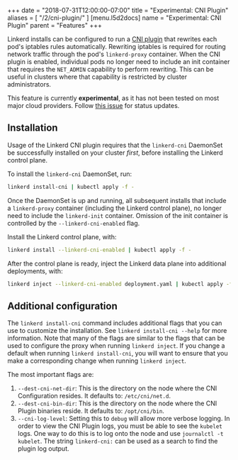 +++
date = "2018-07-31T12:00:00-07:00"
title = "Experimental: CNI Plugin"
aliases = [
  "/2/cni-plugin/"
]
[menu.l5d2docs]
  name = "Experimental: CNI Plugin"
  parent = "Features"
+++

Linkerd installs can be configured to run a
[CNI plugin](https://github.com/containernetworking/cni) that rewrites each
pod's iptables rules automatically. Rewriting iptables is required for routing
network traffic through the pod's `linkerd-proxy` container. When the CNI plugin
is enabled, individual pods no longer need to include an init container that
requires the `NET_ADMIN` capability to perform rewriting. This can be useful in
clusters where that capability is restricted by cluster administrators.

This feature is currently **experimental**, as it has not been tested on most
major cloud providers. Follow
[this issue](https://github.com/linkerd/linkerd2/issues/2174) for status
updates.

## Installation

Usage of the Linkerd CNI plugin requires that the `linkerd-cni` DaemonSet be
successfully installed on your cluster _first_, before installing the Linkerd
control plane.

To install the `linkerd-cni` DaemonSet, run:

```bash
linkerd install-cni | kubectl apply -f -
```

Once the DaemonSet is up and running, all subsequent installs that include a
`linkerd-proxy` container (including the Linkerd control plane), no longer need
to include the `linkerd-init` container. Omission of the init container is
controlled by the `--linkerd-cni-enabled` flag.

Install the Linkerd control plane, with:

```bash
linkerd install --linkerd-cni-enabled | kubectl apply -f -
```

After the control plane is ready, inject the Linkerd data plane into additional
deployments, with:

```bash
linkerd inject --linkerd-cni-enabled deployment.yaml | kubectl apply -f -
```

## Additional configuration

The `linkerd install-cni` command includes additional flags that you can use to
customize the installation. See `linkerd install-cni --help` for more
information. Note that many of the flags are similar to the flags that can be
used to configure the proxy when running `linkerd inject`. If you change a
default when running `linkerd install-cni`, you will want to ensure that you
make a corresponding change when running `linkerd inject`.

The most important flags are:

1. `--dest-cni-net-dir`: This is the directory on the node where the CNI
   Configuration resides. It defaults to: `/etc/cni/net.d`.
2. `--dest-cni-bin-dir`: This is the directory on the node where the CNI Plugin
   binaries reside. It defaults to: `/opt/cni/bin`.
3. `--cni-log-level`: Setting this to `debug` will allow more verbose logging.
   In order to view the CNI Plugin logs, you must be able to see the `kubelet`
   logs. One way to do this is to log onto the node and use
   `journalctl -t kubelet`. The string `linkerd-cni:` can be used as a search to
   find the plugin log output.
